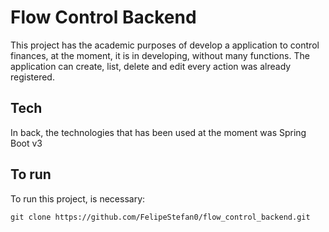 # Flow Control Backend
This project has the academic purposes of develop a application to control finances, at the moment, it is in developing, without many functions. The application can create, list, delete and edit every action was already registered.

## Tech
In back, the technologies that has been used at the moment was Spring Boot v3

## To run
To run this project, is necessary:

`git clone https://github.com/FelipeStefan0/flow_control_backend.git`
